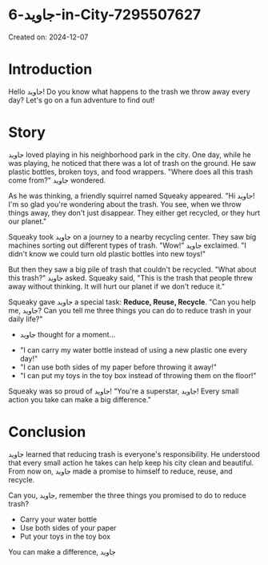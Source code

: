 # جاوید-6-in-City-7295507627

Created on: 2024-12-07

**Introduction**
======================================

Hello جاوید! Do you know what happens to the trash we throw away every day? Let's go on a fun adventure to find out!

**Story**
======================================

جاوید loved playing in his neighborhood park in the city. One day, while he was playing, he noticed that there was a lot of trash on the ground. He saw plastic bottles, broken toys, and food wrappers. "Where does all this trash come from?" جاوید wondered.

As he was thinking, a friendly squirrel named Squeaky appeared. "Hi جاوید! I'm so glad you're wondering about the trash. You see, when we throw things away, they don't just disappear. They either get recycled, or they hurt our planet."

Squeaky took جاوید on a journey to a nearby recycling center. They saw big machines sorting out different types of trash. "Wow!" جاوید exclaimed. "I didn't know we could turn old plastic bottles into new toys!"

But then they saw a big pile of trash that couldn't be recycled. "What about this trash?" جاوید asked. Squeaky said, "This is the trash that people threw away without thinking. It will hurt our planet if we don't reduce it."

Squeaky gave جاوید a special task: **Reduce, Reuse, Recycle**. "Can you help me, جاوید? Can you tell me three things you can do to reduce trash in your daily life?"

* جاوید thought for a moment... 
+ "I can carry my water bottle instead of using a new plastic one every day!"
+ "I can use both sides of my paper before throwing it away!"
+ "I can put my toys in the toy box instead of throwing them on the floor!"

Squeaky was so proud of جاوید! "You're a superstar, جاوید! Every small action you take can make a big difference."

**Conclusion**
======================================

جاوید learned that reducing trash is everyone's responsibility. He understood that every small action he takes can help keep his city clean and beautiful. From now on, جاوید made a promise to himself to reduce, reuse, and recycle.

Can you, جاوید, remember the three things you promised to do to reduce trash?

* Carry your water bottle 
* Use both sides of your paper 
* Put your toys in the toy box 

You can make a difference, جاوید